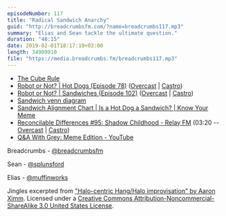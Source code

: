 ```yaml
---
episodeNumber: 117
title: "Radical Sandwich Anarchy"
guid: "http://breadcrumbsfm.com/?name=breadcrumbs117.mp3"
summary: "Elias and Sean tackle the ultimate question."
duration: "48:15"
date: 2019-02-01T18:17:19+03:00
length: 34909910
file: "https://media.breadcrumbs.fm/breadcrumbs117.mp3"
---
```


- [The Cube Rule](http://cuberule.com/)
- [Robot or Not? | Hot Dogs (Episode 78)](https://www.theincomparable.com/robot/78/) ([Overcast](https://overcast.fm/+Ep2R4lAJ4) | [Castro](https://castro.fm/episode/wyOFPu))
- [Robot or Not? | Sandwiches (Episode 102)](https://www.theincomparable.com/robot/102/) ([Overcast](https://overcast.fm/+Ep2RJ6JT8) | [Castro](https://castro.fm/episode/u2qRIi))
- [Sandwich venn diagram](https://twitter.com/fuchylo17/status/887712821471043584)
- [Sandwich Alignment Chart | Is a Hot Dog a Sandwich? | Know Your Meme](https://knowyourmeme.com/photos/1249778-is-a-hot-dog-a-sandwich)
- [Reconcilable Differences #95: Shadow Childhood - Relay FM](http://relay.fm/rd/95) (03:20 -- [Overcast](https://overcast.fm/+E5IO8ufO4/03:20) | [Castro](https://castro.fm/episode/le8taE#03:20))
- [Q&A With Grey: Meme Edition - YouTube](https://youtu.be/QC-cMv0e3Dc?t=211)

Breadcrumbs - [@breadcrumbsfm](https://twitter.com/breadcrumbsfm)

Sean - [@splunsford](https://twitter.com/splunsford)

Elias - [@muffinworks](https://twitter.com/muffinworks)

Jingles excerpted from ["Halo-centric Hang/Halo improvisation" by Aaron Ximm](http://freemusicarchive.org/music/aaron_ximm/handpans_and_the_hang/). Licensed under a [Creative Commons Attribution-Noncommercial-ShareAlike 3.0 United States License](http://creativecommons.org/licenses/by-nc-sa/3.0/us/).